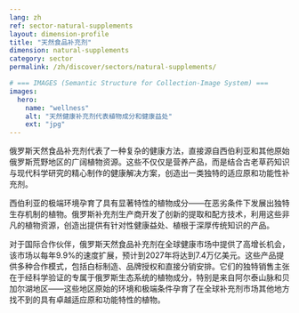 ```yaml
---
lang: zh
ref: sector-natural-supplements
layout: dimension-profile
title: "天然食品补充剂"
dimension: natural-supplements
category: sector
permalink: /zh/discover/sectors/natural-supplements/

# === IMAGES (Semantic Structure for Collection-Image System) ===
images:
  hero:
    name: "wellness"
    alt: "天然健康补充剂代表植物成分和健康益处"
    ext: "jpg"
---
```


俄罗斯天然食品补充剂代表了一种复杂的健康方法，直接源自西伯利亚和其他原始俄罗斯荒野地区的广阔植物资源。这些不仅仅是营养产品，而是结合古老草药知识与现代科学研究的精心制作的健康解决方案，创造出一类独特的适应原和功能性补充剂。

西伯利亚的极端环境孕育了具有显著特性的植物成分——在恶劣条件下发展出独特生存机制的植物。俄罗斯补充剂生产商开发了创新的提取和配方技术，利用这些非凡的植物资源，创造出提供有针对性健康益处、植根于深厚传统知识的产品。

对于国际合作伙伴，俄罗斯天然食品补充剂在全球健康市场中提供了高增长机会，该市场以每年9.9%的速度扩展，预计到2027年将达到7.4万亿美元。这些产品提供多种合作模式，包括白标制造、品牌授权和直接分销安排。它们的独特销售主张在于经科学验证的专属于俄罗斯生态系统的植物成分，特别是来自阿尔泰山脉和贝加尔湖地区——这些地区原始的环境和极端条件孕育了在全球补充剂市场其他地方找不到的具有卓越适应原和功能特性的植物。
